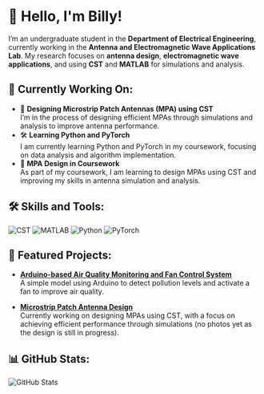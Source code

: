 # 👋 Hello, I'm Billy!  
I’m an undergraduate student in the **Department of Electrical Engineering**, currently working in the **Antenna and Electromagnetic Wave Applications Lab**. My research focuses on **antenna design**, **electromagnetic wave applications**, and using **CST** and **MATLAB** for simulations and analysis.

## 🔭 Currently Working On:
- 📡 **Designing Microstrip Patch Antennas (MPA) using CST**  
  I’m in the process of designing efficient MPAs through simulations and analysis to improve antenna performance.
- 🛠 **Learning Python and PyTorch**  
  I am currently learning Python and PyTorch in my coursework, focusing on data analysis and algorithm implementation.
- 🌱 **MPA Design in Coursework**  
  As part of my coursework, I am learning to design MPAs using CST and improving my skills in antenna simulation and analysis.

## 🛠 Skills and Tools:
![CST](https://img.shields.io/badge/-CST-darkblue)
![MATLAB](https://img.shields.io/badge/-MATLAB-0076A8?logo=mathworks&logoColor=white)
![Python](https://img.shields.io/badge/-Python-3776AB?logo=python&logoColor=white)
![PyTorch](https://img.shields.io/badge/-PyTorch-EE4C2C?logo=pytorch&logoColor=white)

## 📂 Featured Projects:
- [**Arduino-based Air Quality Monitoring and Fan Control System**](https://github.com/your-arduino-project)  
  A simple model using Arduino to detect pollution levels and activate a fan to improve air quality.

- [**Microstrip Patch Antenna Design**](https://github.com/your-cst-project)  
  Currently working on designing MPAs using CST, with a focus on achieving efficient performance through simulations (no photos yet as the design is still in progress).

## 📊 GitHub Stats:
![GitHub Stats](https://github-readme-stats.vercel.app/api?username=billy-yong&show_icons=true&theme=radical)
